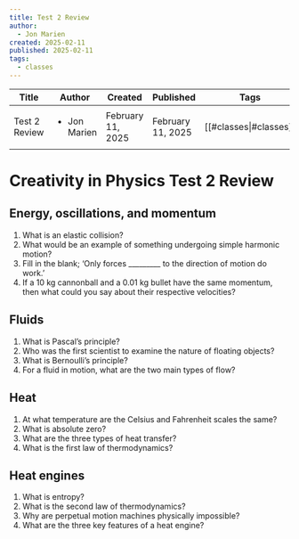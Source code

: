 ```yaml
---
title: Test 2 Review
author:
  - Jon Marien
created: 2025-02-11
published: 2025-02-11
tags:
  - classes
---
```


| Title         | Author                       | Created           | Published         | Tags                   |
| ------------- | ---------------------------- | ----------------- | ----------------- | ---------------------- |
| Test 2 Review | <ul><li>Jon Marien</li></ul> | February 11, 2025 | February 11, 2025 | [[#classes\|#classes]] |

# **Creativity in Physics Test 2 Review**

## **Energy, oscillations, and momentum**
1. What is an elastic collision?
2. What would be an example of something undergoing simple harmonic motion?
3. Fill in the blank; ‘Only forces _________ to the direction of motion do work.’
4. If a 10 kg cannonball and a 0.01 kg bullet have the same momentum, then what could you say about their respective velocities?

## **Fluids**
1. What is Pascal’s principle?
2. Who was the first scientist to examine the nature of floating objects?
3. What is Bernoulli’s principle?
4. For a fluid in motion, what are the two main types of flow?

## **Heat**
1. At what temperature are the Celsius and Fahrenheit scales the same?
2. What is absolute zero?
3. What are the three types of heat transfer?
4. What is the first law of thermodynamics?

## **Heat engines**
1. What is entropy?
2. What is the second law of thermodynamics?
3. Why are perpetual motion machines physically impossible?
4. What are the three key features of a heat engine?